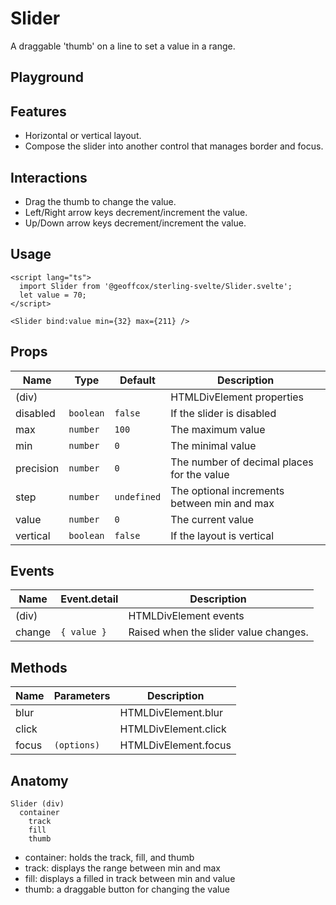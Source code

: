 # Slider

A draggable 'thumb' on a line to set a value in a range.

<script>
    import Playground from './SliderPlayground.svelte';
</script>

## Playground

<Playground />

## Features

- Horizontal or vertical layout.
- Compose the slider into another control that manages border and focus.

## Interactions

- Drag the thumb to change the value.
- Left/Right arrow keys decrement/increment the value.
- Up/Down arrow keys decrement/increment the value.

## Usage

```svelte
<script lang="ts">
  import Slider from '@geoffcox/sterling-svelte/Slider.svelte';
  let value = 70;
</script>

<Slider bind:value min={32} max={211} />
```

## Props

| Name      | Type      | Default     | Description                                 |
| --------- | --------- | ----------- | ------------------------------------------- |
| (div)     |           |             | HTMLDivElement properties                   |
| disabled  | `boolean` | `false`     | If the slider is disabled                   |
| max       | `number`  | `100`       | The maximum value                           |
| min       | `number`  | `0`         | The minimal value                           |
| precision | `number`  | `0`         | The number of decimal places for the value  |
| step      | `number`  | `undefined` | The optional increments between min and max |
| value     | `number`  | `0`         | The current value                           |
| vertical  | `boolean` | `false`     | If the layout is vertical                   |

## Events

| Name   | Event.detail | Description                           |
| ------ | ------------ | ------------------------------------- |
| (div)  |              | HTMLDivElement events                 |
| change | `{ value }`  | Raised when the slider value changes. |

## Methods

| Name  | Parameters  | Description          |
| ----- | ----------- | -------------------- |
| blur  |             | HTMLDivElement.blur  |
| click |             | HTMLDivElement.click |
| focus | `(options)` | HTMLDivElement.focus |

## Anatomy

```
Slider (div)
  container
    track
    fill
    thumb
```

- container: holds the track, fill, and thumb
- track: displays the range between min and max
- fill: displays a filled in track between min and value
- thumb: a draggable button for changing the value
